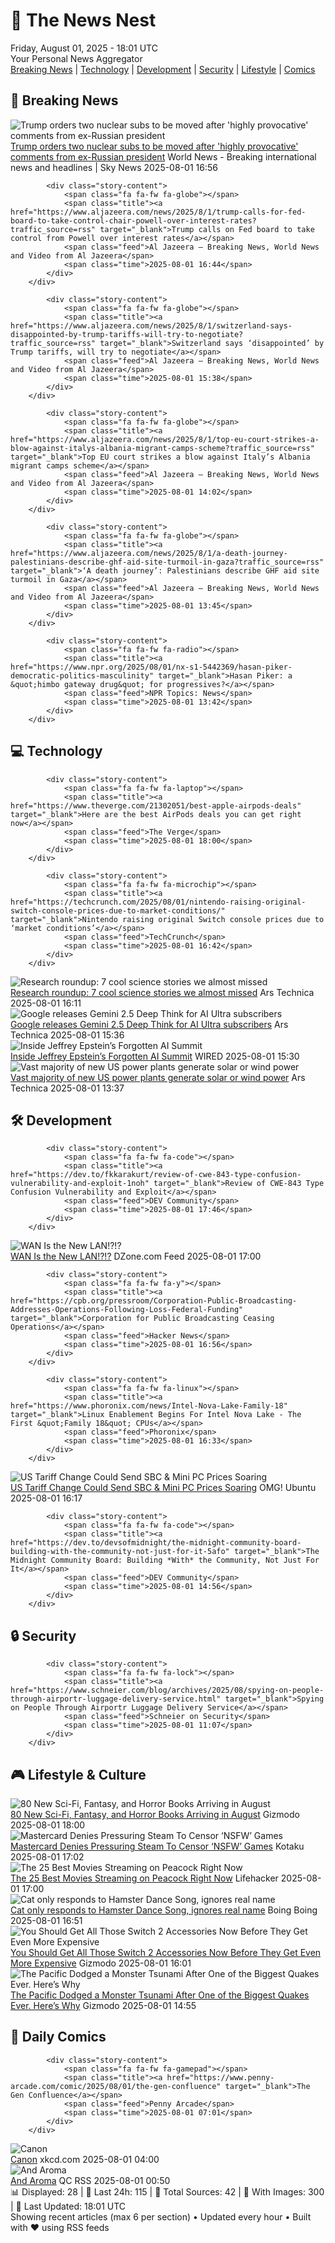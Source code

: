 <!-- Processing 54 RSS feeds at 2025-08-01 18:01:46 UTC -->
<!-- Processing: XKCD -->
<!-- Processing: Poorly Drawn Lines -->
<!-- Processing: Garfield -->
<!-- Processing: Cyanide & Happiness -->
<!-- Processing: Dinosaur Comics -->
<!-- Processing: CNN Top Stories -->
<!-- Processing: CNN Breaking News -->
<!-- Processing: Reuters World News -->
<!-- Processing: Associated Press Breaking -->
<!-- Processing: NBC News Breaking -->
<!-- Processing: Sky News World -->
<!-- Processing: The Verge -->
<!-- Processing: O'Reilly Radar -->
<!-- Processing: Slashdot -->
<!-- Processing: Hacker News -->
<!-- Processing: Dev.to -->
<!-- Processing: StackOverflow Blog -->
<!-- Processing: Phoronix Linux News -->
<!-- Processing: OMG! Ubuntu -->
<!-- Processing: Linux.com -->
<!-- Processing: Red Hat Blog -->
<!-- Processing: GitHub Blog -->
<!-- Processing: GitLab Blog -->
<!-- Processing: InfoQ -->
<!-- Processing: DZone -->
<!-- Processing: Coding Horror -->
<!-- Processing: Lifehacker -->
<!-- Processing: Gizmodo -->
<!-- Processing: Kotaku -->
<!-- Generated 10 new posts out of 29 feeds processed -->
<div class="newspaper-header">
    <h1 class="newspaper-title">📰 The News Nest</h1>
    <div class="newspaper-date">Friday, August 01, 2025 - 18:01 UTC</div>
    <div class="newspaper-subtitle">Your Personal News Aggregator</div>
</div>

<div class="newspaper-nav">
    <a href="#breaking">Breaking News</a> |
    <a href="#tech">Technology</a> |
    <a href="#dev">Development</a> |
    <a href="#security">Security</a> |
    <a href="#lifestyle">Lifestyle</a> |
    <a href="#webcomics">Comics</a>
</div>

<div class="news-section breaking-news" id="breaking">
<h2 class="section-header">🚨 Breaking News</h2>
<div class="stories-container">
<div class="story">
            <img src="https://e3.365dm.com/25/08/1920x1080/skynews-donald-trump-us-president_6980146.jpg?20250801183519" alt="Trump orders two nuclear subs to be moved after &#x27;highly provocative&#x27; comments from ex-Russian president" class="story-image" loading="lazy" onerror="this.style.display='none'">
            <div class="story-content">
                <span class="fa fa-fw fa-satellite"></span>
                <span class="title"><a href="https://news.sky.com/story/trump-orders-two-nuclear-subs-to-be-positioned-in-appropriate-regions-after-ex-russian-presidents-comments-13405255" target="_blank">Trump orders two nuclear subs to be moved after &#x27;highly provocative&#x27; comments from ex-Russian president</a></span>
                <span class="feed">World News - Breaking international news and headlines | Sky News</span>
                <span class="time">2025-08-01 16:56</span>
            </div>
        </div>
<div class="story">
            
            <div class="story-content">
                <span class="fa fa-fw fa-globe"></span>
                <span class="title"><a href="https://www.aljazeera.com/news/2025/8/1/trump-calls-for-fed-board-to-take-control-chair-powell-over-interest-rates?traffic_source=rss" target="_blank">Trump calls on Fed board to take control from Powell over interest rates</a></span>
                <span class="feed">Al Jazeera – Breaking News, World News and Video from Al Jazeera</span>
                <span class="time">2025-08-01 16:44</span>
            </div>
        </div>
<div class="story">
            
            <div class="story-content">
                <span class="fa fa-fw fa-globe"></span>
                <span class="title"><a href="https://www.aljazeera.com/news/2025/8/1/switzerland-says-disappointed-by-trump-tariffs-will-try-to-negotiate?traffic_source=rss" target="_blank">Switzerland says ‘disappointed’ by Trump tariffs, will try to negotiate</a></span>
                <span class="feed">Al Jazeera – Breaking News, World News and Video from Al Jazeera</span>
                <span class="time">2025-08-01 15:38</span>
            </div>
        </div>
<div class="story">
            
            <div class="story-content">
                <span class="fa fa-fw fa-globe"></span>
                <span class="title"><a href="https://www.aljazeera.com/news/2025/8/1/top-eu-court-strikes-a-blow-against-italys-albania-migrant-camps-scheme?traffic_source=rss" target="_blank">Top EU court strikes a blow against Italy’s Albania migrant camps scheme</a></span>
                <span class="feed">Al Jazeera – Breaking News, World News and Video from Al Jazeera</span>
                <span class="time">2025-08-01 14:02</span>
            </div>
        </div>
<div class="story">
            
            <div class="story-content">
                <span class="fa fa-fw fa-globe"></span>
                <span class="title"><a href="https://www.aljazeera.com/news/2025/8/1/a-death-journey-palestinians-describe-ghf-aid-site-turmoil-in-gaza?traffic_source=rss" target="_blank">‘A death journey’: Palestinians describe GHF aid site turmoil in Gaza</a></span>
                <span class="feed">Al Jazeera – Breaking News, World News and Video from Al Jazeera</span>
                <span class="time">2025-08-01 13:45</span>
            </div>
        </div>
<div class="story">
            
            <div class="story-content">
                <span class="fa fa-fw fa-radio"></span>
                <span class="title"><a href="https://www.npr.org/2025/08/01/nx-s1-5442369/hasan-piker-democratic-politics-masculinity" target="_blank">Hasan Piker: a &quot;himbo gateway drug&quot; for progressives?</a></span>
                <span class="feed">NPR Topics: News</span>
                <span class="time">2025-08-01 13:42</span>
            </div>
        </div>
</div>
</div>
<div class="news-section tech-news" id="tech">
<h2 class="section-header">💻 Technology</h2>
<div class="stories-container">
<div class="story">
            
            <div class="story-content">
                <span class="fa fa-fw fa-laptop"></span>
                <span class="title"><a href="https://www.theverge.com/21302051/best-apple-airpods-deals" target="_blank">Here are the best AirPods deals you can get right now</a></span>
                <span class="feed">The Verge</span>
                <span class="time">2025-08-01 18:00</span>
            </div>
        </div>
<div class="story">
            
            <div class="story-content">
                <span class="fa fa-fw fa-microchip"></span>
                <span class="title"><a href="https://techcrunch.com/2025/08/01/nintendo-raising-original-switch-console-prices-due-to-market-conditions/" target="_blank">Nintendo raising original Switch console prices due to ‘market conditions’</a></span>
                <span class="feed">TechCrunch</span>
                <span class="time">2025-08-01 16:42</span>
            </div>
        </div>
<div class="story">
            <img src="https://cdn.arstechnica.net/wp-content/uploads/2025/07/fossilTOP-500x500.jpg" alt="Research roundup: 7 cool science stories we almost missed" class="story-image" loading="lazy" onerror="this.style.display='none'">
            <div class="story-content">
                <span class="fa fa-fw fa-cog"></span>
                <span class="title"><a href="https://arstechnica.com/science/2025/08/research-roundup-7-cool-science-stories-we-almost-missed/" target="_blank">Research roundup: 7 cool science stories we almost missed</a></span>
                <span class="feed">Ars Technica</span>
                <span class="time">2025-08-01 16:11</span>
            </div>
        </div>
<div class="story">
            <img src="https://cdn.arstechnica.net/wp-content/uploads/2025/03/Gemini-app-500x500.jpg" alt="Google releases Gemini 2.5 Deep Think for AI Ultra subscribers" class="story-image" loading="lazy" onerror="this.style.display='none'">
            <div class="story-content">
                <span class="fa fa-fw fa-cog"></span>
                <span class="title"><a href="https://arstechnica.com/ai/2025/08/google-releases-gemini-2-5-deep-think-for-ai-ultra-subscribers/" target="_blank">Google releases Gemini 2.5 Deep Think for AI Ultra subscribers</a></span>
                <span class="feed">Ars Technica</span>
                <span class="time">2025-08-01 15:36</span>
            </div>
        </div>
<div class="story">
            <img src="https://media.wired.com/photos/688a7760ebc982ceef8ce78e/master/pass/Backchannel-Techies-Connected-To-Epstein-Business.jpg" alt="Inside Jeffrey Epstein’s Forgotten AI Summit" class="story-image" loading="lazy" onerror="this.style.display='none'">
            <div class="story-content">
                <span class="fa fa-fw fa-bolt"></span>
                <span class="title"><a href="https://www.wired.com/story/epstein-files-science-tech-funding/" target="_blank">Inside Jeffrey Epstein’s Forgotten AI Summit</a></span>
                <span class="feed">WIRED</span>
                <span class="time">2025-08-01 15:30</span>
            </div>
        </div>
<div class="story">
            <img src="https://cdn.arstechnica.net/wp-content/uploads/2023/03/solar-farm-500x500.jpg" alt="Vast majority of new US power plants generate solar or wind power" class="story-image" loading="lazy" onerror="this.style.display='none'">
            <div class="story-content">
                <span class="fa fa-fw fa-cog"></span>
                <span class="title"><a href="https://arstechnica.com/science/2025/08/vast-majority-of-new-us-power-plants-generate-solar-or-wind-power/" target="_blank">Vast majority of new US power plants generate solar or wind power</a></span>
                <span class="feed">Ars Technica</span>
                <span class="time">2025-08-01 13:37</span>
            </div>
        </div>
</div>
</div>
<div class="news-section dev-news" id="dev">
<h2 class="section-header">🛠️ Development</h2>
<div class="stories-container">
<div class="story">
            
            <div class="story-content">
                <span class="fa fa-fw fa-code"></span>
                <span class="title"><a href="https://dev.to/fkkarakurt/review-of-cwe-843-type-confusion-vulnerability-and-exploit-1noh" target="_blank">Review of CWE-843 Type Confusion Vulnerability and Exploit</a></span>
                <span class="feed">DEV Community</span>
                <span class="time">2025-08-01 17:46</span>
            </div>
        </div>
<div class="story">
            <img src="https://dz2cdn1.dzone.com/thumbnail?fid=18544428&w=600" alt="WAN Is the New LAN!?!?" class="story-image" loading="lazy" onerror="this.style.display='none'">
            <div class="story-content">
                <span class="fa fa-fw fa-newspaper"></span>
                <span class="title"><a href="https://dzone.com/articles/wan-is-the-new-lan" target="_blank">WAN Is the New LAN!?!?</a></span>
                <span class="feed">DZone.com Feed</span>
                <span class="time">2025-08-01 17:00</span>
            </div>
        </div>
<div class="story">
            
            <div class="story-content">
                <span class="fa fa-fw fa-y"></span>
                <span class="title"><a href="https://cpb.org/pressroom/Corporation-Public-Broadcasting-Addresses-Operations-Following-Loss-Federal-Funding" target="_blank">Corporation for Public Broadcasting Ceasing Operations</a></span>
                <span class="feed">Hacker News</span>
                <span class="time">2025-08-01 16:56</span>
            </div>
        </div>
<div class="story">
            
            <div class="story-content">
                <span class="fa fa-fw fa-linux"></span>
                <span class="title"><a href="https://www.phoronix.com/news/Intel-Nova-Lake-Family-18" target="_blank">Linux Enablement Begins For Intel Nova Lake - The First &quot;Family 18&quot; CPUs</a></span>
                <span class="feed">Phoronix</span>
                <span class="time">2025-08-01 16:33</span>
            </div>
        </div>
<div class="story">
            <img src="https://i0.wp.com/www.omgubuntu.co.uk/wp-content/uploads/2020/05/raspberry-pi-4-8GB.jpg?resize=406%2C232&amp;ssl=1" alt="US Tariff Change Could Send SBC &amp; Mini PC Prices Soaring" class="story-image" loading="lazy" onerror="this.style.display='none'">
            <div class="story-content">
                <span class="fa fa-fw fa-ubuntu"></span>
                <span class="title"><a href="https://www.omgubuntu.co.uk/2025/08/us-tariffs-sbc-mini-pc-increase-prices" target="_blank">US Tariff Change Could Send SBC &amp; Mini PC Prices Soaring</a></span>
                <span class="feed">OMG! Ubuntu</span>
                <span class="time">2025-08-01 16:17</span>
            </div>
        </div>
<div class="story">
            
            <div class="story-content">
                <span class="fa fa-fw fa-code"></span>
                <span class="title"><a href="https://dev.to/devsofmidnight/the-midnight-community-board-building-with-the-community-not-just-for-it-5afo" target="_blank">The Midnight Community Board: Building *With* the Community, Not Just For It</a></span>
                <span class="feed">DEV Community</span>
                <span class="time">2025-08-01 14:56</span>
            </div>
        </div>
</div>
</div>
<div class="news-section security-news" id="security">
<h2 class="section-header">🔒 Security</h2>
<div class="stories-container">
<div class="story">
            
            <div class="story-content">
                <span class="fa fa-fw fa-lock"></span>
                <span class="title"><a href="https://www.schneier.com/blog/archives/2025/08/spying-on-people-through-airportr-luggage-delivery-service.html" target="_blank">Spying on People Through Airportr Luggage Delivery Service</a></span>
                <span class="feed">Schneier on Security</span>
                <span class="time">2025-08-01 11:07</span>
            </div>
        </div>
</div>
</div>
<div class="news-section lifestyle-news" id="lifestyle">
<h2 class="section-header">🎮 Lifestyle & Culture</h2>
<div class="stories-container">
<div class="story">
            <img src="https://gizmodo.com/app/uploads/2025/07/ninshubar-2.jpg" alt="80 New Sci-Fi, Fantasy, and Horror Books Arriving in August" class="story-image" loading="lazy" onerror="this.style.display='none'">
            <div class="story-content">
                <span class="fa fa-fw fa-computer"></span>
                <span class="title"><a href="https://gizmodo.com/80-new-sci-fi-fantasy-and-horror-books-arriving-in-august-2000637336" target="_blank">80 New Sci-Fi, Fantasy, and Horror Books Arriving in August</a></span>
                <span class="feed">Gizmodo</span>
                <span class="time">2025-08-01 18:00</span>
            </div>
        </div>
<div class="story">
            <img src="https://kotaku.com/app/uploads/2025/08/Steam-Sex-Game.jpg" alt="Mastercard Denies Pressuring Steam To Censor ‘NSFW’ Games" class="story-image" loading="lazy" onerror="this.style.display='none'">
            <div class="story-content">
                <span class="fa fa-fw fa-gamepad"></span>
                <span class="title"><a href="https://kotaku.com/mastercard-denies-pressuring-steam-to-censor-nsfw-games-2000614393" target="_blank">Mastercard Denies Pressuring Steam To Censor ‘NSFW’ Games</a></span>
                <span class="feed">Kotaku</span>
                <span class="time">2025-08-01 17:02</span>
            </div>
        </div>
<div class="story">
            <img src="https://lifehacker.com/imagery/articles/01HVPDFZFNGRQC3JSRP8FE8D8F/hero-image.jpg" alt="The 25 Best Movies Streaming on Peacock Right Now" class="story-image" loading="lazy" onerror="this.style.display='none'">
            <div class="story-content">
                <span class="fa fa-fw fa-life-ring"></span>
                <span class="title"><a href="https://lifehacker.com/entertainment/best-movies-on-peacock-right-now?utm_medium=RSS" target="_blank">The 25 Best Movies Streaming on Peacock Right Now</a></span>
                <span class="feed">Lifehacker</span>
                <span class="time">2025-08-01 17:00</span>
            </div>
        </div>
<div class="story">
            <img src="https://i0.wp.com/boingboing.net/wp-content/uploads/2025/07/grumpy-cat.jpg?fit=1200%2C675&amp;quality=60&amp;ssl=1" alt="Cat only responds to Hamster Dance Song, ignores real name" class="story-image" loading="lazy" onerror="this.style.display='none'">
            <div class="story-content">
                <span class="fa fa-fw fa-arrow-right"></span>
                <span class="title"><a href="https://boingboing.net/2025/08/01/cat-only-responds-to-hamster-dance-song-ignores-real-name.html" target="_blank">Cat only responds to Hamster Dance Song, ignores real name</a></span>
                <span class="feed">Boing Boing</span>
                <span class="time">2025-08-01 16:51</span>
            </div>
        </div>
<div class="story">
            <img src="https://gizmodo.com/app/uploads/2025/06/Nintendo-Switch-2-1920x1280-22.jpg" alt="You Should Get All Those Switch 2 Accessories Now Before They Get Even More Expensive" class="story-image" loading="lazy" onerror="this.style.display='none'">
            <div class="story-content">
                <span class="fa fa-fw fa-computer"></span>
                <span class="title"><a href="https://gizmodo.com/you-should-get-all-those-switch-2-accessories-now-before-they-get-even-more-expensive-2000637847" target="_blank">You Should Get All Those Switch 2 Accessories Now Before They Get Even More Expensive</a></span>
                <span class="feed">Gizmodo</span>
                <span class="time">2025-08-01 16:01</span>
            </div>
        </div>
<div class="story">
            <img src="https://gizmodo.com/app/uploads/2025/08/Kuril_Trench.jpg" alt="The Pacific Dodged a Monster Tsunami After One of the Biggest Quakes Ever. Here’s Why" class="story-image" loading="lazy" onerror="this.style.display='none'">
            <div class="story-content">
                <span class="fa fa-fw fa-computer"></span>
                <span class="title"><a href="https://gizmodo.com/the-pacific-dodged-a-monster-tsunami-after-one-of-the-biggest-quakes-ever-heres-why-2000637749" target="_blank">The Pacific Dodged a Monster Tsunami After One of the Biggest Quakes Ever. Here’s Why</a></span>
                <span class="feed">Gizmodo</span>
                <span class="time">2025-08-01 14:55</span>
            </div>
        </div>
</div>
</div>
<div class="news-section webcomics-section" id="webcomics">
<h2 class="section-header">🎨 Daily Comics</h2>
<div class="stories-container">
<div class="story">
            
            <div class="story-content">
                <span class="fa fa-fw fa-gamepad"></span>
                <span class="title"><a href="https://www.penny-arcade.com/comic/2025/08/01/the-gen-confluence" target="_blank">The Gen Confluence</a></span>
                <span class="feed">Penny Arcade</span>
                <span class="time">2025-08-01 07:01</span>
            </div>
        </div>
<div class="story">
            <img src="https://imgs.xkcd.com/comics/canon.png" alt="Canon" class="story-image" loading="lazy" onerror="this.style.display='none'">
            <div class="story-content">
                <span class="fa fa-fw fa-laugh"></span>
                <span class="title"><a href="https://xkcd.com/3123/" target="_blank">Canon</a></span>
                <span class="feed">xkcd.com</span>
                <span class="time">2025-08-01 04:00</span>
            </div>
        </div>
<div class="story">
            <img src="http://www.questionablecontent.net/comics/5626.png" alt="And Aroma" class="story-image" loading="lazy" onerror="this.style.display='none'">
            <div class="story-content">
                <span class="fa fa-fw fa-music"></span>
                <span class="title"><a href="http://questionablecontent.net/view.php?comic=5626" target="_blank">And Aroma</a></span>
                <span class="feed">QC RSS</span>
                <span class="time">2025-08-01 00:50</span>
            </div>
        </div>
</div>
</div>

<div class="newspaper-footer">
    <div class="stats">
        📊 Displayed: 28 | 📅 Last 24h: 115 | 📡 Total Sources: 42 | 📸 With Images: 300 |
        🔄 Last Updated: 18:01 UTC
    </div>
    <div class="footer-note">
        Showing recent articles (max 6 per section) • Updated every hour • Built with ❤️ using RSS feeds
    </div>
</div>
